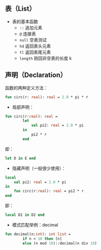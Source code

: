 ## 表（List）

-   表的基本函数
    -   `::` 追加元素
    -   `@` 连接表
    -   `null` 空表测试
    -   `hd` 返回表头元素
    -   `tl` 返回表尾元素
    -   `length` 刚回非空表的长度 k

## 声明（Declaration）

函数的两种定义方法：

```sml
fun circ(r: real): real = 2.0 * pi * r
```

-   局部声明：

```sml
fun circ(r:real): real =
        let
            val pi2: real = 2.0 * pi
        in
            pi2 * r
        end
```

即：

```sml
let D in E end
```

-   隐藏声明（一般很少使用）：

```sml
local
    val pi2: real = 2.0 * pi
in
    fun circ(r:real): real = pi2 * r
end
```

即：

```sml
local D1 in D2 end
```

-   模式匹配举例：decimal

```sml
fun decimal(n:int): int list =
        if n < 10 then [n]
        else (n mod 10)::decimal(n div 10)
```
